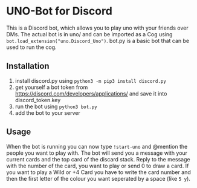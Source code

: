 # UNO-Bot for Discord
This is a Discord bot, which allows you to play uno with your friends over DMs.
The actual bot is in uno/ and can be imported as a Cog using ```bot.load_extension("uno.Discord_Uno")```. bot.py is a basic bot that can be used to run the cog.

## Installation
1. install discord.py using ```python3 -m pip3 install discord.py```
2. get yourself a bot token from <https://discord.com/developers/applications/> and save it into discord_token.key
3. run the bot using ```python3 bot.py```
4. add the bot to your server

## Usage
When the bot is running you can now type ```!start-uno``` and @mention the people you want to play with. The bot will send you a message with your current cards and the top card of the discard stack. Reply to the message with the number of the card, you want to play or send 0 to draw a card. If you want to play a Wild or +4 Card you have to write the card number and then the first letter of the colour you want seperated by a space (like ```5 y```).
